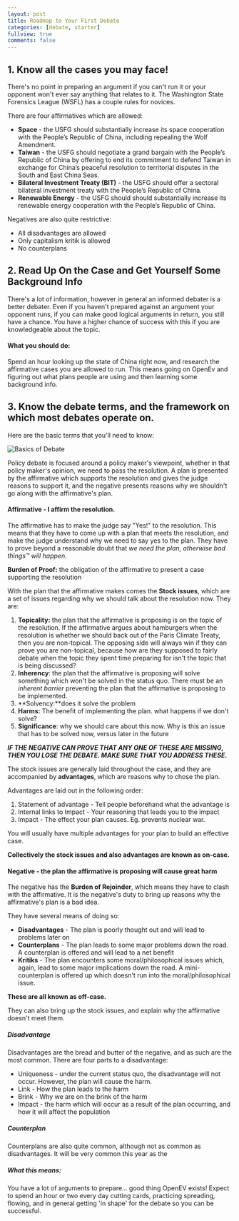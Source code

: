 ```yaml
---
layout: post
title: Roadmap to Your First Debate
categories: [debate, starter]
fullview: true
comments: false
---
```


## 1. Know all the cases you may face! 

There's no point in preparing an argument if you can't run it or your opponent won't ever say anything that relates to it. The Washington State Forensics League (WSFL) has a couple rules for novices. 

There are four affirmatives which are allowed:

- **Space** - the USFG should substantially increase its space cooperation
  with the People’s Republic of China, including repealing the Wolf Amendment. 
- **Taiwan** - the USFG should negotiate a grand bargain with the People’s
  Republic of China by offering to end its commitment to defend Taiwan in exchange for China’s peaceful resolution to territorial disputes in the South and East China Seas. 
- **Bilateral Investment Treaty (BIT)** - the USFG should offer a sectoral bilateral investment treaty with the People’s Republic of China. 
- **Renewable Energy** - the USFG should  should substantially increase its renewable energy cooperation with the People’s Republic of China. 


Negatives are also quite restrictive: 

- All disadvantages are allowed
- Only capitalism kritik is allowed
- No counterplans

## 2. Read Up On the Case and Get Yourself Some Background Info

There's a lot of information, however in general an informed debater is a better debater. Even if you haven't prepared against an argument your opponent runs, if you can make good logical arguments in return, you still have a chance. You have a higher chance of success with this if you are knowledgeable about the topic. 

#### What you should do:

Spend an hour looking up the state of China right now, and research the affirmative cases you are allowed to run. This means going on OpenEv and figuring out what plans people are using and then learning some background info.

## 3. Know the debate terms, and the framework on which most debates operate on. 

Here are the basic terms that you'll need to know: 

![Basics of Debate](http://i.imgur.com/KaIjm6G.png)



Policy debate is focused around a policy maker's viewpoint, whether in that policy maker's opinion, we need to pass the resolution. A plan is presented by the affirmative which supports the resolution and gives the judge reasons to support it, and the negative presents reasons why we shouldn't go along with the affirmative's plan. 

#### Affirmative - I affirm the resolution. 

The affirmative has to make the judge say "Yes!" to the resolution. This means that they have to come up with a plan that meets the resolution, and make the judge understand why we need to say yes to the plan. They have to prove beyond a reasonable doubt that *we need the plan, otherwise bad things™ will happen.*

**Burden of Proof:** the obligation of the affirmative to present a case supporting the resolution

With the plan that the affirmative makes comes the **Stock issues**, which are a set of issues regarding why we should talk about the resolution now. They are: 

1. **Topicality:** the plan that the affirmative is proposing is on the topic of the resolution. If the affirmative argues about hamburgers when the resolution is whether we should back out of the Paris Climate Treaty, then you are non-topical. The opposing side will always win if they can prove you are non-topical, because how are they supposed to fairly debate when the topic they spent time preparing for isn't the topic that is being discussed? 
2. **Inherency**: the plan that the affirmative is proposing will solve something which won't be solved in the status quo. There must be an *inherent barrier* preventing the plan that the affirmative is proposing to be implemented. 
3. **Solvency:**does it solve the problem
4. **Harms:** The benefit of implementing the plan. what happens if we don't solve? 
5. **Significance**: why we should care about this now. Why is this an issue that has to be solved now, versus later in the future

***IF THE NEGATIVE CAN PROVE THAT ANY ONE OF THESE ARE MISSING, THEN YOU LOSE THE DEBATE. MAKE SURE THAT YOU ADDRESS THESE.***

The stock issues are generally laid throughout the case, and they are accompanied by **advantages**, which are reasons why to chose the plan. 

Advantages are laid out in the following order: 

1. Statement of advantage - Tell people beforehand what the advantage is
2. Internal links to Impact - Your reasoning that leads you to the impact
3. Impact - The effect your plan causes. Eg. prevents nuclear war.

You will usually have multiple advantages for your plan to build an effective case.

**Collectively the stock issues and also advantages are known as on-case.** 

#### Negative - the plan the affirmative is proposing will cause great harm

The negative has the **Burden of Rejoinder**, which means they have to clash with the affirmative. It is the negative's duty to bring up reasons why the affirmative's plan is a bad idea. 

They have several means of doing so: 

- **Disadvantages** - The plan is poorly thought out and will lead to problems later on
- **Counterplans** - The plan leads to some major problems down the road. A counterplan is offered and will lead to a net benefit
- **Kritiks** - The plan encounters some moral/philosophical issues which, again, lead to some major implications down the road. A mini-counterplan is offered up which doesn't run into the moral/philosophical issue.

**These are all known as off-case.** 

They can also bring up the stock issues, and explain why the affirmative doesn't meet them. 

##### Disadvantage 

Disadvantages are the bread and butter of the negative, and as such are the most common. There are four parts to a disadvantage: 

- Uniqueness - under the current status quo, the disadvantage will not occur. However, the plan will cause the harm. 
- Link - How the plan leads to the harm
- Brink - Why we are on the brink of the harm
- Impact - the harm which will occur as a result of the plan occurring, and how it will affect the population

##### Counterplan

Counterplans are also quite common, although not as common as disadvantages. It will be very common this year as the 

##### What this means:

You have a lot of arguments to prepare... good thing OpenEV exists! Expect to spend an hour or two every day cutting cards, practicing spreading, flowing, and in general getting 'in shape' for the debate so you can be successful. 



